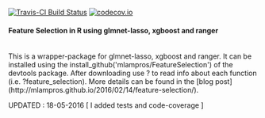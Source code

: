 

[![Travis-CI Build Status](https://travis-ci.org/mlampros/FeatureSelection.svg?branch=master)](https://travis-ci.org/mlampros/FeatureSelection)
[![codecov.io](https://codecov.io/github/mlampros/FeatureSelection/coverage.svg?branch=master)](https://codecov.io/github/mlampros/FeatureSelection?branch=master)


#### Feature Selection in R using glmnet-lasso, xgboost and ranger
<br>
  This is a wrapper-package for glmnet-lasso, xgboost and ranger. It can be installed using the install_github('mlampros/FeatureSelection') of the devtools package. After downloading use ? to read info about each function (i.e. ?feature_selection). More details can be found in the [blog post](http://mlampros.github.io/2016/02/14/feature-selection/). 



UPDATED : 18-05-2016 [ I added tests and code-coverage ]
